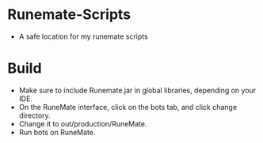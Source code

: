 # Runemate-Scripts
+ A safe location for my runemate scripts

# Build
+ Make sure to include Runemate.jar in global libraries, depending on your IDE.
+ On the RuneMate interface, click on the bots tab, and click change directory.
+ Change it to out/production/RuneMate.
+ Run bots on RuneMate.
